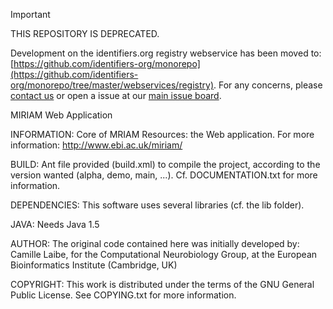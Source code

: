 > [!IMPORTANT]
> THIS REPOSITORY IS DEPRECATED.
>
> Development on the identifiers.org registry webservice has been moved to: [https://github.com/identifiers-org/monorepo](https://github.com/identifiers-org/monorepo/tree/master/webservices/registry).
> For any concerns, please [contact us](https://docs.identifiers.org/pages/contact) or open a issue at our [main issue board](https://github.com/identifiers-org/identifiers-org.github.io/issues).


MIRIAM Web Application


INFORMATION:
  Core of MRIAM Resources: the Web application.
  For more information: http://www.ebi.ac.uk/miriam/

BUILD:
  Ant file provided (build.xml) to compile the project, according to the version wanted (alpha, demo, main, ...).
  Cf. DOCUMENTATION.txt for more information.


DEPENDENCIES:
  This software uses several libraries (cf. the lib folder).


JAVA:
  Needs Java 1.5


AUTHOR:
  The original code contained here was initially developed by: Camille Laibe,
  for the Computational Neurobiology Group, at the European Bioinformatics Institute (Cambridge, UK)


COPYRIGHT:
  This work is distributed under the terms of the GNU General Public License.
  See COPYING.txt for more information.
